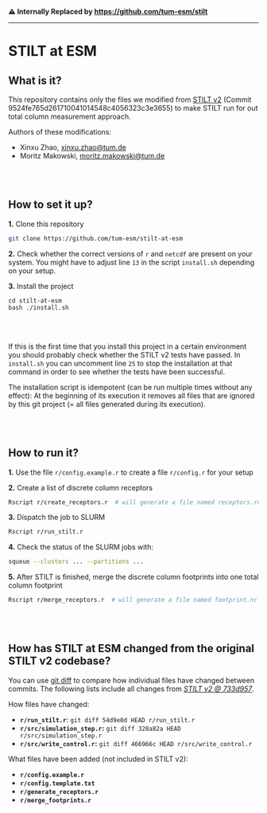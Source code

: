 **⚠️ Internally Replaced by https://github.com/tum-esm/stilt**

---

# STILT at ESM

## What is it?

This repository contains only the files we modified from [STILT v2](https://github.com/uataq/stilt) (Commit 9524fe765d261710041014548c4056323c3e3655) to make STILT run for out total column measurement approach.

Authors of these modifications: 
- Xinxu Zhao, xinxu.zhao@tum.de
- Moritz Makowski, moritz.makowski@tum.de

<br/>
<br/>

## How to set it up?

**1.** Clone this repository

```bash
git clone https://github.com/tum-esm/stilt-at-esm
```

**2.** Check whether the correct versions of `r` and `netcdf` are present on your system. You might have to adjust line `13` in the script `install.sh` depending on your setup.

**3.** Install the project

```
cd stilt-at-esm
bash ./install.sh
```

<br/>
<br/>

If this is the first time that you install this project in a certain environment you should probably check whether the STILT v2 tests have passed. In `install.sh` you can uncomment line `25` to stop the installation at that command in order to see whether the tests have been successful.

The installation script is idempotent (can be run multiple times without any effect): At the beginning of its execution it removes all files that are ignored by this git project (= all files generated during its execution).

<br/>
<br/>

## How to run it?

**1.** Use the file `r/config.example.r` to create a file `r/config.r` for your setup

**2.** Create a list of discrete column receptors
```bash
Rscript r/create_receptors.r  # will generate a file named receptors.rds
```

**3.** Dispatch the job to SLURM
```bash
Rscript r/run_stilt.r
```

**4.** Check the status of the SLURM jobs with:
```bash
squeue --clusters ... --partitions ...
```

**5.** After STILT is finished, merge the discrete column footprints into one total column footprint
```bash
Rscript r/merge_receptors.r  # will generate a file named footprint.nc
```

<br/>
<br/>

## How has **STILT at ESM** changed from the original **STILT v2** codebase?

You can use [git diff](https://git-scm.com/docs/git-diff) to compare how individual files have changed between commits. The following lists include all changes from [_STILT v2 @ 733d957_](https://github.com/uataq/stilt/tree/733d95712072c7a13cfc6a9a0106d712f480c002).

How files have changed:
* **`r/run_stilt.r`**: `git diff 54d9e0d HEAD r/run_stilt.r`
* **`r/src/simulation_step.r`:** `git diff 328a82a HEAD r/src/simulation_step.r`
* **`r/src/write_control.r`:** `git diff 466966c HEAD r/src/write_control.r`

What files have been added (not included in STILT v2):
* **`r/config.example.r`**
* **`r/config.template.txt`**
* **`r/generate_receptors.r`**
* **`r/merge_footprints.r`**
